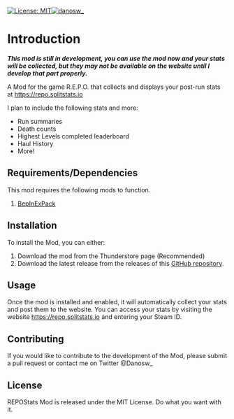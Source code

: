 

[![License: MIT](https://img.shields.io/badge/License-MIT-yellow.svg)](https://opensource.org/licenses/MIT)<a href="https://twitter.com/danosw_"><img src="https://img.shields.io/twitter/follow/danosw_?logo=twitter&style=for-the-badge" alt="danosw_" /></a>



# Introduction
***This mod is still in development, you can use the mod now and your stats will be collected, but they may not be available on the website until I develop that part properly.***

A Mod for the game R.E.P.O. that collects and displays your post-run stats at https://repo.splitstats.io

I plan to include the following stats and more:
- Run summaries
- Death counts
- Highest Levels completed leaderboard
- Haul History
- More!


## Requirements/Dependencies
This mod requires the following mods to function.

1. [BepInExPack](https://thunderstore.io/c/repo/p/BepInEx/BepInExPack/)


## Installation
To install the Mod, you can either:

1. Download the mod from the Thunderstore page (Recommended)
2. Download the latest release from the releases of this [GitHub repository](https://github.com/danielmccluskey/repostats).


## Usage
Once the mod is installed and enabled, it will automatically collect your stats and post them to the website. You can access your stats by visiting the website https://repo.splitstats.io and entering your Steam ID.

## Contributing
If you would like to contribute to the development of the Mod, please submit a pull request or contact me on Twitter @Danosw_

## License
REPOStats Mod is released under the MIT License. Do what you want with it.


